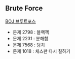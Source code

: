 ## Brute Force
[BOJ 브루트포스](https://www.acmicpc.net/step/22)
- 문제 2798 : 블랙잭
- 문제 2231 : 분해합
- 문제 7568 : 덩치
- 문제 1018 : 체스판 다시 칠하기

